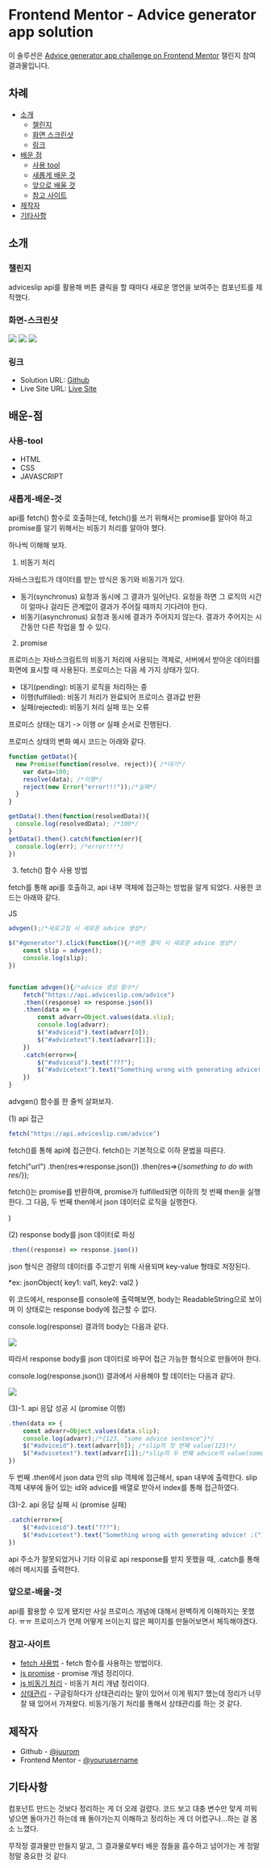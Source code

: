 # Frontend Mentor - Advice generator app solution

이 솔루션은 [Advice generator app challenge on Frontend Mentor](https://www.frontendmentor.io/challenges/advice-generator-app-QdUG-13db) 챌린지 참여 결과물입니다.

## 차례

- [소개](#소개)
  - [챌린지](#챌린지)
  - [화면 스크린샷](#화면-스크린샷)
  - [링크](#링크)
- [배운 점](#배운-점)
  - [사용 tool](#사용-tool)
  - [새롭게 배운 것](#새롭게-배운-것)
  - [앞으로 배울 것](#앞으로-배울-것)
  - [참고 사이트](#참고-사이트)
- [제작자](#제작자)
- [기타사항](#기타사항)

## 소개

### 챌린지

adviceslip api를 활용해
버튼 클릭을 할 때마다
새로운 명언을 보여주는 컴포넌트를 제작했다.

### 화면-스크린샷

![](./screenshot1.png)
![](./screenshot2.png)
![](./screenshot3.png)


### 링크

- Solution URL: [Github](https://github.com/juurom/Advice___frontendMentor/)
- Live Site URL: [Live Site](https://juurom.github.io/Advice___frontendMentor/)

## 배운-점

### 사용-tool

- HTML
- CSS
- JAVASCRIPT

### 새롭게-배운-것

api를 fetch() 함수로 호출하는데,
fetch()를 쓰기 위해서는 promise를 알아야 하고
promise를 알기 위해서는 비동기 처리를 알아야 했다.

하나씩 이해해 보자.

1. 비동기 처리

자바스크립트가 데이터를 받는 방식은 동기와 비동기가 있다.
- 동기(synchronus)
요청과 동시에 그 결과가 일어난다. 요청을 하면 그 로직의 시간이 얼마나 걸리든 관계없이 결과가 주어질 때까지 기다려야 한다.
- 비동기(asynchronus)
요청과 동시에 결과가 주어지지 않는다. 결과가 주어지는 시간동안 다른 작업을 할 수 있다.

2. promise

프로미스는 자바스크림트의 비동기 처리에 사용되는 객체로, 서버에서 받아온 데이터를 화면에 표시할 때 사용된다.
프로미스는 다음 세 가지 상태가 있다.

- 대기(pending): 비동기 로직을 처리하는 중
- 이행(fulfilled): 비동기 처리가 완료되어 프로미스 결과값 반환
- 실패(rejected): 비동기 처리 실패 또는 오류

프로미스 상태는
대기 -> 이행 or 실패
순서로 진행된다.

프로미스 상태의 변화 예시 코드는 아래와 같다.

```js
function getData(){
  new Promise(function(resolve, reject)){ /*대기*/
    var data=100;
    resolve(data); /*이행*/
    reject(new Error("error!!!"));/*실패*/
  }
}

getData().then(function(resolvedData)){
  console.log(resolvedData); /*100*/
}
getData().then().catch(function(err){
  console.log(err); /*error!!!*/
})
```

3. fetch() 함수 사용 방법

fetch를 통해 api를 호출하고,
api 내부 객체에 접근하는 방법을 알게 되었다.
사용한 코드는 아래와 같다.

JS
```javascript
advgen();/*새로고침 시 새로운 advice 생성*/

$("#generator").click(function(){/*버튼 클릭 시 새로운 advice 생성*/
    const slip = advgen();
    console.log(slip);
})


function advgen(){/*advice 생성 함수*/
    fetch("https://api.adviceslip.com/advice")
    .then((response) => response.json())
    .then(data => {
        const advarr=Object.values(data.slip);
        console.log(advarr);
        $("#adviceid").text(advarr[0]);
        $("#advicetext").text(advarr[1]);
    })
    .catch(error=>{
        $("#adviceid").text("???");
        $("#advicetext").text("Something wrong with generating advice! :(");
    })
}
```

advgen() 함수를 한 줄씩 살펴보자.

(1) api 접근
```javascript
fetch("https://api.adviceslip.com/advice")
```
fetch()를 통해 api에 접근한다.
fetch()는 기본적으로 이하 문법을 따른다.

fetch("url")
.then(res=>response.json())
.then(res=>{/*something to do with res*/});

fetch()는 promise를 반환하며,
promise가 fulfilled되면 이하의 첫 번째 then을 실행한다.
그 다음, 두 번째 then에서 json 데이터로 로직을 실행한다.

)


(2) response body를 json 데이터로 파싱
```javascript
.then((response) => response.json())
```

json 형식은 경량의 데이터를 주고받기 위해 사용되며
key-value 형태로 저장된다.

*ex: 
jsonObject{
  key1: val1,
  key2: val2
}

위 코드에서, response를 console에 출력해보면,
body는 ReadableString으로 보이며
이 상태로는 response body에 접근할 수 없다.

console.log(response) 결과의 body는 다음과 같다.

![](./resoponse%20obj.png)


따라서 response body를 json 데이터로 바꾸어
접근 가능한 형식으로 만들어야 한다.

console.log(response.json()) 결과에서 사용해야 할 데이터는 다음과 같다.

![](./resoponse%20json.png)

(3)-1. api 응답 성공 시 (promise 이행)
```javascript
.then(data => {
    const advarr=Object.values(data.slip);
    console.log(advarr);/*{123, "some advice sentence"}*/
    $("#adviceid").text(advarr[0]); /*slip의 첫 번째 value(123)*/
    $("#advicetext").text(advarr[1]);/*slip의 두 번째 advice의 value(some advice sentence))*/
})
```

두 번째 .then에서 json data 안의 slip 객체에 접근해서, span 내부에 출력한다.
slip 객체 내부에 들어 있는 id와 advice를 배열로 받아서
index를 통해 접근하였다.

(3)-2. api 응답 실패 시 (promise 실패)
```javascript
.catch(error=>{ 
    $("#adviceid").text("???");
    $("#advicetext").text("Something wrong with generating advice! :(");
})
```
api 주소가 잘못되었거나 기타 이유로 api response를 받지 못했을 때,
.catch를 통해 에러 메시지를 출력한다.

### 앞으로-배울-것

api를 활용할 수 있게 됐지만
사실 프로미스 개념에 대해서 완벽하게 이해하지는 못했다. ㅠㅠ
프로미스가 언제 어떻게 쓰이는지 많은 페이지를 만들어보면서 체득해야겠다.

### 참고-사이트

- [fetch 사용법](https://yeri-kim.github.io/posts/fetch/) - fetch 함수를 사용하는 방법이다.
- [js promise](https://joshua1988.github.io/web-development/javascript/promise-for-beginners/) - promise 개념 정리이다.
- [js 비동기 처리](https://joshua1988.github.io/web-development/javascript/javascript-asynchronous-operation/) - 비동기 처리 개념 정리이다.
- [상태관리](https://medium.com/wematch/%ED%94%84%EB%A1%A0%ED%8A%B8%EC%97%94%EB%93%9C%EC%9D%98-%EC%83%81%ED%83%9C%EA%B4%80%EB%A6%AC%EB%9E%80-%EB%AC%B4%EC%97%87%EC%9D%B8%EA%B0%80-5ff888dab7ad) - 구글링하다가 상태관리라는 말이 있어서 이게 뭐지? 했는데 정리가 너무 잘 돼 있어서 가져왔다. 비동기/동기 처리를 통해서 상태관리를 하는 것 같다.

## 제작자

- Github - [@juurom](https://github.com/juurom/)
- Frontend Mentor - [@yourusername](https://www.frontendmentor.io/profile/juurom)

## 기타사항
컴포넌트 만드는 것보다 정리하는 게 더 오래 걸렸다.
코드 보고 대충 변수만 맞게 끼워넣으면 돌아가긴 하는데
왜 돌아가는지 이해하고 정리하는 게 더 어렵구나...하는 걸 몸소 느꼈다.

무작정 결과물만 만들지 말고,
그 결과물로부터 배운 점들을 흡수하고 넘어가는 게
정말정말 중요한 것 같다.
